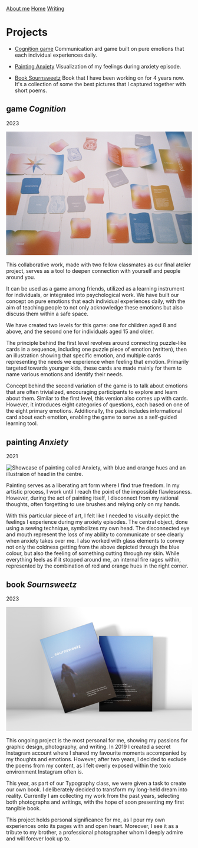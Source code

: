 [About me](../about.md)
[Home](../index.md)
[Writing](../writing/index.md)


# Projects

- [Cognition game](#game-cognition)
Communication ard game built on pure emotions that each individual experiences daily.

- [Painting Anxiety](#painting-anxiety)
Visualization of my feelings during anxiety episode.

- [Book Sournsweetz](#book-sournsweetz)
Book that I have been working on for 4 years now. It's a collection of some the best pictures that I captured together with short poems.

## game *Cognition*

2023

![Showcase of cardgame on table, taken on analog, showing vibrant colors.](../img/showcase-of-card-game.jpg)

This collaborative work, made with two fellow classmates as our final atelier project, serves as a tool to deepen connection with yourself and people around you.

It can be used as a game among friends, utilized as a learning instrument for individuals, or integrated into psychological work. We have built our concept on pure emotions that each individual experiences daily, with the aim of teaching people to not only acknowledge these emotions but also discuss them within a safe space. 

We have created two levels for this game: one for children aged 8 and above, and the second one for individuals aged 15 and older.

The principle behind the first level revolves around connecting puzzle-like cards in a sequence, including one puzzle piece of emotion (written), then an illustration showing that specific emotion, and multiple cards representing the needs we experience when feeling that emotion. Primarily targeted towards younger kids, these cards are made mainly for them to name various emotions and identify their needs.

Concept behind the second variation of the game is to talk about emotions that are often trivialized, encouraging participants to explore and learn about them. Similar to the first level, this version also comes up with cards. However, it introduces eight categories of questions, each based on one of the eight primary emotions. Additionally, the pack includes informational card about each emotion, enabling the game to serve as a self-guided learning tool.

## painting *Anxiety*

2021

![Showcase of painting called Anxiety, with blue and orange hues and an illustraion of head in the centre.](../img/painting-called-anxiety-with-blue-and-red-hues-in-the-corners.HEIC)

Painting serves as a liberating art form where I find true freedom. In my artistic process, I work until I reach the point of the impossible flawlessness. However, during the act of painting itself, I disconnect from my rational thoughts, often forgetting to use brushes and relying only on my hands. 

With this particular piece of art, I felt like I needed to visually depict the feelings I experience during my anxiety episodes. The central object, done using a sewing technique, symbolizes my own head. The disconnected eye and mouth represent the loss of my ability to communicate or see clearly when anxiety takes over me. I also worked with glass elements to convey not only the coldness getting from the above depicted through the blue colour, but also the feeling of something cutting through my skin. While everything feels as if it stopped around me, an internal fire rages within, represented by the combination of red and orange hues in the right corner. 

## book *Sournsweetz*

2023

![Showcase of book cover, fornt and back view.](../img/book-cover-fornt-and-back-view.jpg)


This ongoing project is the most personal for me, showing my passions for graphic design, photography, and writing. In 2019 I created a secret Instagram account where I shared my favourite moments accompanied by my thoughts and emotions. However, after two years, I decided to exclude the poems from my content, as I felt overly exposed within the toxic environment Instagram often is.

This year, as part of our Typography class, we were given a task to create our own book. I deliberately decided to transform my long-held dream into reality.
Currently I am collecting my work from the past years, selecting both photographs and writings, with the hope of soon presenting my first tangible book. 

This project holds personal significance for me, as I pour my own experiences onto its pages with and open heart. Moreover, I see it as a tribute to my brother, a professional photographer whom I deeply admire and will forever look up to.
